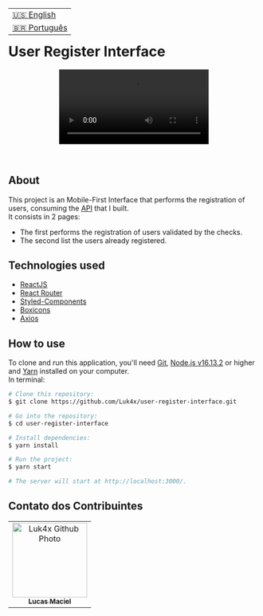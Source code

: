 <table align="right">
  <tr>
    <td>
      <a href="readme-en.md">🇺🇸 English</a>
    </td>
  </tr>
  <tr>
    <td>
      <a href="README.md">🇧🇷 Português</a>
    </td>
  </tr>
</table>
<br>

# User Register Interface
<p align="center">
  <video src="https://user-images.githubusercontent.com/86276393/178159009-587ced80-df99-4808-bc91-b142cb9fd0a8.mp4">
</p>
<br>

## About
This project is an Mobile-First Interface that performs the registration of users, consuming the [API](https://github.com/Luk4x/user-register-API) that I built.<br>
It consists in 2 pages:
- The first performs the registration of users validated by the checks.
- The second list the users already registered.

## Technologies used
- [ReactJS](https://pt-br.reactjs.org)
- [React Router](https://v5.reactrouter.com/web/guides/quick-start)
- [Styled-Components](https://styled-components.com)
- [Boxicons](https://boxicons.com/usage)
- [Axios](https://axios-http.com/docs/intro)

## How to use
To clone and run this application, you'll need [Git](https://git-scm.com/), [Node.js v16.13.2](https://nodejs.org/en/) or higher and [Yarn](https://yarnpkg.com/) installed on your computer.<br>In terminal:

```bash
# Clone this repository:
$ git clone https://github.com/Luk4x/user-register-interface.git

# Go into the repository:
$ cd user-register-interface

# Install dependencies: 
$ yarn install

# Run the project:
$ yarn start

# The server will start at http://localhost:3000/.
```

## Contato dos Contribuintes
<table>
  <tr>
    <td align="center">
      <a href="https://www.linkedin.com/in/lucasmacielf/">
        <img src="https://avatars.githubusercontent.com/Luk4x" width="150px;" alt="Luk4x Github Photo"/><br>
        <sub>
          <b>Lucas Maciel</b>
        </sub>
      </a>
    </td>
  </tr>
</table>

